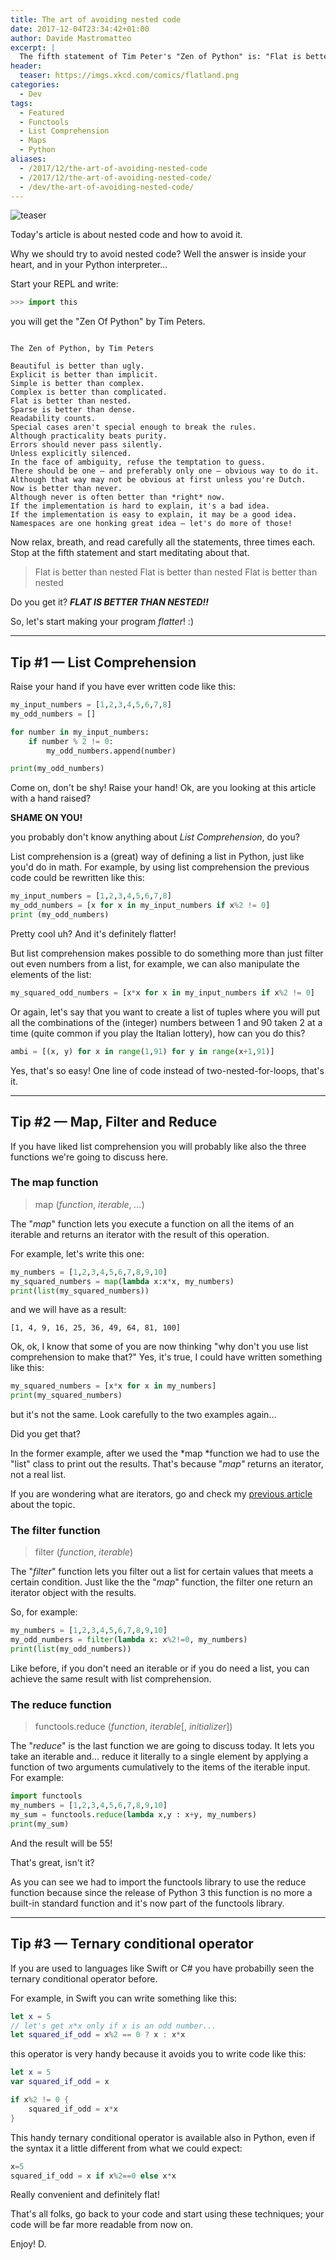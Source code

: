 ```yaml
---
title: The art of avoiding nested code
date: 2017-12-04T23:34:42+01:00
author: Davide Mastromatteo
excerpt: |
  The fifth statement of Tim Peter's "Zen of Python" is: "Flat is better than nested". So, let's explore some tips to make our code flatter and avoid nested code in Python! :)
header:
  teaser: https://imgs.xkcd.com/comics/flatland.png
categories:
  - Dev
tags:
  - Featured
  - Functools
  - List Comprehension
  - Maps
  - Python
aliases:
  - /2017/12/the-art-of-avoiding-nested-code
  - /2017/12/the-art-of-avoiding-nested-code/
  - /dev/the-art-of-avoiding-nested-code/
---
```

![teaser](https://imgs.xkcd.com/comics/flatland.png)

Today's article is about nested code and how to avoid it.

Why we should try to avoid nested code? Well the answer is inside your heart, and in your Python interpreter...

Start your REPL and write:

```python
>>> import this
```

you will get the "Zen Of Python" by Tim Peters.

```console

The Zen of Python, by Tim Peters

Beautiful is better than ugly.
Explicit is better than implicit.
Simple is better than complex.
Complex is better than complicated.
Flat is better than nested.
Sparse is better than dense.
Readability counts.
Special cases aren't special enough to break the rules.
Although practicality beats purity.
Errors should never pass silently.
Unless explicitly silenced.
In the face of ambiguity, refuse the temptation to guess.
There should be one — and preferably only one — obvious way to do it.
Although that way may not be obvious at first unless you're Dutch.
Now is better than never.
Although never is often better than *right* now.
If the implementation is hard to explain, it's a bad idea.
If the implementation is easy to explain, it may be a good idea.
Namespaces are one honking great idea — let's do more of those!
```

Now relax, breath, and read carefully all the statements, three times each.
Stop at the fifth statement and start meditating about that.

> Flat is better than nested
> Flat is better than nested
> Flat is better than nested

Do you get it?
***FLAT IS BETTER THAN NESTED!!***

So, let's start making your program *flatter*! :)

---

## Tip #1 — List Comprehension

Raise your hand if you have ever written code like this:

```python
my_input_numbers = [1,2,3,4,5,6,7,8]
my_odd_numbers = []

for number in my_input_numbers:
    if number % 2 != 0:
        my_odd_numbers.append(number)

print(my_odd_numbers)
```

Come on, don't be shy! Raise your hand!
Ok, are you looking at this article with a hand raised?

**SHAME ON YOU!**

you probably don't know anything about *List Comprehension*, do you?

List comprehension is a (great) way of defining a list in Python, just like you'd do in math. For example, by using list comprehension the previous code could be rewritten like this:

```python
my_input_numbers = [1,2,3,4,5,6,7,8]
my_odd_numbers = [x for x in my_input_numbers if x%2 != 0]
print (my_odd_numbers)
```

Pretty cool uh? And it's definitely flatter!

But list comprehension makes possible to do something more than just filter out even numbers from a list, for example, we can also manipulate the elements of the list:

```python
my_squared_odd_numbers = [x*x for x in my_input_numbers if x%2 != 0]
```

Or again, let's say that you want to create a list of tuples where you will put all the combinations of the (integer) numbers between 1 and 90 taken 2 at a time (quite common if you play the Italian lottery), how can you do this?

```python
ambi = [(x, y) for x in range(1,91) for y in range(x+1,91)]
```

Yes, that's so easy!
One line of code instead of two-nested-for-loops, that's it.

---

## Tip #2 — Map, Filter and Reduce

If you have liked list comprehension you will probably like also the three functions we're going to discuss here.

### The map function

> map (*function*, *iterable*, *...*)

The "*map*" function lets you execute a function on all the items of an iterable and returns an iterator with the result of this operation.

For example, let's write this one:

```python
my_numbers = [1,2,3,4,5,6,7,8,9,10]
my_squared_numbers = map(lambda x:x*x, my_numbers)
print(list(my_squared_numbers))
```

and we will have as a result:

```console
[1, 4, 9, 16, 25, 36, 49, 64, 81, 100]
```

Ok, ok, I know that some of you are now thinking "why don't you use list comprehension to make that?"
Yes, it's true, I could have written something like this:

```python
my_squared_numbers = [x*x for x in my_numbers]
print(my_squared_numbers)
```

but it's not the same. Look carefully to the two examples again...

Did you get that?

In the former example, after we used the *map *function we had to use the "list" class to print out the results. That's because "*map"* returns an iterator, not a real list.

If you are wondering what are iterators, go and check my [previous article](https://medium.com/the-python-corner/iterators-and-generators-in-python-2c3929a144b) about the topic.

### The filter function

> filter (*function*, *iterable*)

The "*filter*" function lets you filter out a list for certain values that meets a certain condition. Just like the the "*map*" function, the filter one return an iterator object with the results.

So, for example:

```python
my_numbers = [1,2,3,4,5,6,7,8,9,10]
my_odd_numbers = filter(lambda x: x%2!=0, my_numbers)
print(list(my_odd_numbers))
```

Like before, if you don't need an iterable or if you do need a list, you can achieve the same result with list comprehension.

### The reduce function

> functools.reduce (*function*, *iterable*[, *initializer*])

The "*reduce*" is the last function we are going to discuss today. It lets you take an iterable and... reduce it literally to a single element by applying a function of two arguments cumulatively to the items of the iterable input. For example:

```python
import functools
my_numbers = [1,2,3,4,5,6,7,8,9,10]
my_sum = functools.reduce(lambda x,y : x+y, my_numbers)
print(my_sum)
```

And the result will be 55!

That's great, isn't it?

As you can see we had to import the functools library to use the reduce function because since the release of Python 3 this function is no more a built-in standard function and it's now part of the functools library.

---

## Tip #3 — Ternary conditional operator

If you are used to languages like Swift or C# you have probabilly seen the ternary conditional operator before.

For example, in Swift you can write something like this:

```swift
let x = 5
// let's get x*x only if x is an odd number...
let squared_if_odd = x%2 == 0 ? x : x*x
```

this operator is very handy because it avoids you to write code like this:

```swift
let x = 5
var squared_if_odd = x

if x%2 != 0 {
    squared_if_odd = x*x
}
```

This handy ternary conditional operator is available also in Python, even if the syntax it a little different from what we could expect:

```python
x=5
squared_if_odd = x if x%2==0 else x*x
```

Really convenient and definitely flat!

That's all folks, go back to your code and start using these techniques; your code will be far more readable from now on.

Enjoy!
D.
